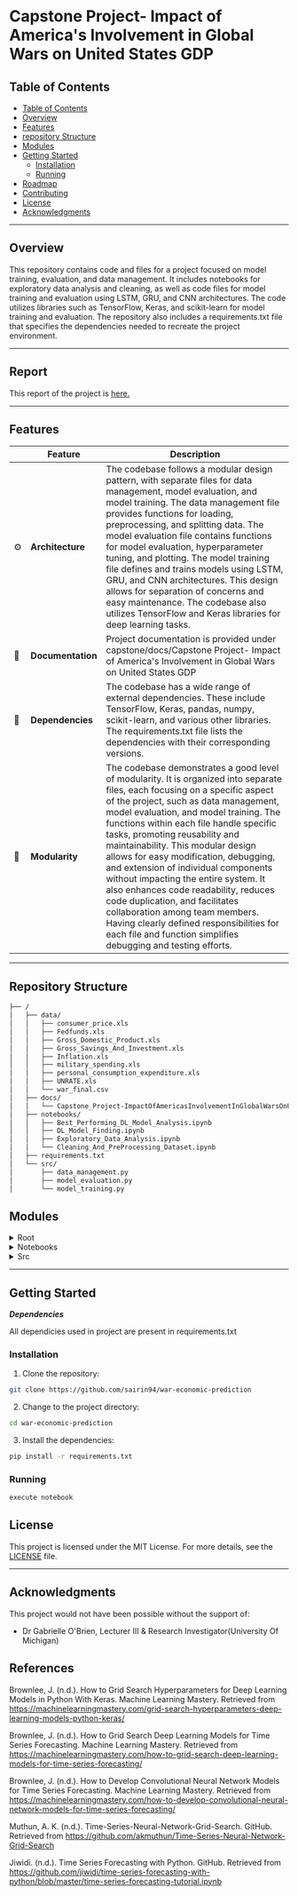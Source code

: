 # Capstone Project- Impact of America's Involvement in Global Wars on United States GDP

##  Table of Contents
- [ Table of Contents](#-table-of-contents)
- [ Overview](#-overview)
- [ Features](#-features)
- [ repository Structure](#-repository-structure)
- [ Modules](#modules)
- [ Getting Started](#-getting-started)
    - [ Installation](#-installation)
    - [ Running ](#-running-)
- [ Roadmap](#-roadmap)
- [ Contributing](#-contributing)
- [ License](#-license)
- [ Acknowledgments](#-acknowledgments)

---


##  Overview

This repository contains code and files for a project focused on model training, evaluation, and data management. It includes notebooks for exploratory data analysis and cleaning, as well as code files for model training and evaluation using LSTM, GRU, and CNN architectures. The code utilizes libraries such as TensorFlow, Keras, and scikit-learn for model training and evaluation. The repository also includes a requirements.txt file that specifies the dependencies needed to recreate the project environment.

---

##  Report

This report of the project is [here.](docs/Impact_of_Americas_Involvement_in_Global_Wars_on_United_States_GDP.pdf)

---

##  Features

|    | Feature           | Description                                                                                                                                                                                                                                                                                                                                                                                                                                                                                                                                                                                                                                                                                                                                                                                                                                                                                                                                                                                                                                                                                                                                                                                                                                                                                                                                                                                                                                                                                                                                                                                                                                                                                                                                                                                                                                                                                                                                                                                                           |
|----|-------------------|---------------------------------------------------------------------------------------------------------------------------------------------------------------------------------------------------------------------------------------------------------------------------------------------------------------------------------------------------------------------------------------------------------------------------------------------------------------------------------------------------------------------------------------------------------------------------------------------------------------------------------------------------------------------------------------------------------------------------------------------------------------------------------------------------------------------------------------------------------------------------------------------------------------------------------------------------------------------------------------------------------------------------------------------------------------------------------------------------------------------------------------------------------------------------------------------------------------------------------------------------------------------------------------------------------------------------------------------------------------------------------------------------------------------------------------------------------------------------------------------------------------------------------------------------------------------------------------------------------------------------------------------------------------------------------------------------------------------------------------------------------------------------------------------------------------------------------------------------------------------------------------------------------------------------------------------------------------------------------------------------------------------------------------------------------------------------------------------------------------------------------------------------------------------------------------------------------------------------------------------------------------------------------------------------------------------------------------------------------------------------------------------------------------------------------------------------------------------------------------------------------------------------------------------------------------------------------------------------------------------------------------------------------------------------------------------------------------------------------------------------------------------------------------------------------------------------------------------------------------------------------------------------------------------------------------------------------------------------------------------------------------------------------------------------------------------------------------------------------------------------------------------------------------------------------------------------------------------------------------------------------------------------------------------------------------------------------------------------------------------------------------------------------------------------------------------------------------------------------------------------------------------------------------------------------------------------------------------------------------------------------------------------------------------------------------------------------------------------------------------------------------------------------------|
| ⚙️ | **Architecture**  | The codebase follows a modular design pattern, with separate files for data management, model evaluation, and model training. The data management file provides functions for loading, preprocessing, and splitting data. The model evaluation file contains functions for model evaluation, hyperparameter tuning, and plotting. The model training file defines and trains models using LSTM, GRU, and CNN architectures. This design allows for separation of concerns and easy maintenance. The codebase also utilizes TensorFlow and Keras libraries for deep learning tasks.                                                                                                                                             |
| 📄 | **Documentation** | Project documentation is provided under capstone/docs/Capstone Project- Impact of America's Involvement in Global Wars on United States GDP                                                                                                                                         |
| 🔗 | **Dependencies**  | The codebase has a wide range of external dependencies. These include TensorFlow, Keras, pandas, numpy, scikit-learn, and various other libraries. The requirements.txt file lists the dependencies with their corresponding versions.                                                                                                                                                                                                                                                                                                                                                                                                                                                                                                                                                                                                                                                                             |
| 🧩 | **Modularity**    | The codebase demonstrates a good level of modularity. It is organized into separate files, each focusing on a specific aspect of the project, such as data management, model evaluation, and model training. The functions within each file handle specific tasks, promoting reusability and maintainability. This modular design allows for easy modification, debugging, and extension of individual components without impacting the entire system. It also enhances code readability, reduces code duplication, and facilitates collaboration among team members. Having clearly defined responsibilities for each file and function simplifies debugging and testing efforts.                                                                                                                                      |
                                                                                                                                                                                                                                                         

---


##  Repository Structure

```sh
├── /
│   ├── data/
│   │   ├── consumer_price.xls
│   │   ├── Fedfunds.xls
│   │   ├── Gross_Domestic_Product.xls
│   │   ├── Gross_Savings_And_Investment.xls
│   │   ├── Inflation.xls
│   │   ├── military_spending.xls
│   │   ├── personal_consumption_expenditure.xls
│   │   ├── UNRATE.xls
│   │   └── war_final.csv
│   ├── docs/
│   │   └── Capstone_Project-ImpactOfAmericasInvolvementInGlobalWarsOnUnitedStatesGDP.pdf
│   ├── notebooks/
│   │   ├── Best_Performing_DL_Model_Analysis.ipynb
│   │   ├── DL_Model_Finding.ipynb
│   │   ├── Exploratory_Data_Analysis.ipynb
│   │   └── Cleaning_And_PreProcessing_Dataset.ipynb
│   ├── requirements.txt
│   └── src/
│       ├── data_management.py
│       ├── model_evaluation.py
│       └── model_training.py

```

##  Modules

<details closed><summary>Root</summary>

| File                            | Summary                                                                                                                                                                                                                                                                                                                                                                   |
| ---                             | ---                                                                                                                                                                                                                                                                                                                                                                       |
| [requirements.txt]({file_path}) | This code snippet represents a directory tree structure and a file named requirements.txt. The directory tree contains various folders and files related to a project. The requirements.txt file is used to define the dependencies and their versions required for the project. It specifies the packages and their versions needed to recreate the project environment. |

</details>

<details closed><summary>Notebooks</summary>

| File                                                        | Summary                                                                                                                                                                                                                                                                                                                                                                                                                                                                            |
| ---                                                         | ---                                                                                                                                                                                                                                                                                                                                                                                                                                                                                |
| [Best_Performing_DL_Model_Analysis.ipynb]({notebooks/Best_Performing_DL_Model_Analysis.ipynb}) | The code in the notebook Best_Performing_Model_Analysis_modular.ipynb is primarily focused on evaluation of best performing.                                                                                                                                                                                                                                                                                                                                                                 |
| [Cleaning_And_PreProcessing_Dataset.ipynb]({notebooks/Cleaning_And_PreProcessing_Dataset.ipynb})                       | The code is a part of a directory tree structure for a project. It is specifically located in the notebooks directory under the file name cleaning_dataset.ipynb. The code file contains list of data sources regarding macroeconomic factors such as Consumer Price Index (CPI), Unemployment Rate (UNRATE), Personal Savings, Inflation Rate, Gross Domestic Product (GDP), Personal Consumption Expenditures (PCE), Gross Savings, Gross Saving as a Percentage of Gross National Income, Gross Domestic Investment, Net Saving as a Percentage of Gross National Income, military spending and Federal Funds Rate (FED FUNDS) pulled from Fred Economic Data, Bureau of Labor Statistics, and Bureau of Economic Analysis. The code appears to be documenting and providing references to different data sources for the project. |
| [DL_Model_Finding.ipynb]({notebooks/DL_Model_Finding.ipynb})              | This code, located in the Deep_Learning_modularized.ipynb notebook, imports necessary libraries for deep learning tasks. It specifically designed for model selection using hyperparamter tuning and performing analysis on target variable.                                                                                                                                                                                          |
| [Exploratory_Data_Analysis.ipynb]({notebooks/Exploratory_Data_Analysis})      | The code in the Exploratory_data_analysis_modular.ipynb notebook is used to import the necessary libraries for performing exploratory data analysis. This file contains exploratory data analysis about macroeconomic factors used in project.                                                                                                                                                                                                   |

</details>

<details closed><summary>Src</summary>

| File                               | Summary                                                                                                                                                                                                                                                                                                                                                                                                                                                                                                                                                                                                                                                                                                                                        |
| ---                                | ---                                                                                                                                                                                                                                                                                                                                                                                                                                                                                                                                                                                                                                                                                                                                            |
| [model_evaluation.py]({file_path}) | The code in the `model_evaluation.py` file performs model evaluation and prediction tasks for various types of models such as LSTM, CNN, and GRU. It includes functions for grid search of hyperparameters, scoring the model, predicting test data, and plotting the actual vs predicted values. Additionally, it provides functions for plotting the predicted values during war periods and comparing the predictions with and without the war variable. The code utilizes TensorFlow, Keras, and scikit-learn libraries for model training and evaluation.                                                                                                                                                                                 |
| [model_training.py]({file_path})   | The code in src/model_training.py defines functions for model training using LSTM, GRU, and CNN architectures. The define_model_lstm, define_model_gru, and define_model_cnn functions define and compile the respective models with the specified parameters. The train_model function trains the model using the given data and returns the trained model.                                                                                                                                                                                                                                                                                                                                                                                   |
| [data_management.py]({file_path})  | The code in the `src/data_management.py` file provides functions for loading and preprocessing data, as well as splitting the data into training and testing sets. The `load_data` function reads a CSV file and returns a DataFrame, removing a specified number of rows at the end. The `preprocess_data` function preprocesses the data by setting the index, converting object columns to numeric, applying standard scaling, and imputing missing values. The `train_data_split` function splits the preprocessed data into input features (X) and target variables (Y) for training and testing. It creates sliding windows of past and future data points and returns the training and testing sets, as well as their respective sizes. |

</details>

---

##  Getting Started

***Dependencies***

All dependicies used in project are present in requirements.txt

###  Installation

1. Clone the  repository:
```sh
git clone https://github.com/sairin94/war-economic-prediction
```

2. Change to the project directory:
```sh
cd war-economic-prediction
```

3. Install the dependencies:
```sh
pip install -r requirements.txt
```

###  Running 

```sh
execute notebook
```



## License

This project is licensed under the MIT License. For more details, see the [LICENSE](LICENSE) file.

---

##  Acknowledgments
This project would not have been possible without the support of:


- Dr Gabrielle O'Brien, 
Lecturer III & Research Investigator(University Of Michigan)


## References
Brownlee, J. (n.d.). How to Grid Search Hyperparameters for Deep Learning Models in Python With Keras. Machine Learning Mastery. Retrieved from https://machinelearningmastery.com/grid-search-hyperparameters-deep-learning-models-python-keras/
 
Brownlee, J. (n.d.). How to Grid Search Deep Learning Models for Time Series Forecasting. Machine Learning Mastery. Retrieved from https://machinelearningmastery.com/how-to-grid-search-deep-learning-models-for-time-series-forecasting/
 
Brownlee, J. (n.d.). How to Develop Convolutional Neural Network Models for Time Series Forecasting. Machine Learning Mastery. Retrieved from https://machinelearningmastery.com/how-to-develop-convolutional-neural-network-models-for-time-series-forecasting/
 
Muthun, A. K. (n.d.). Time-Series-Neural-Network-Grid-Search. GitHub. Retrieved from https://github.com/akmuthun/Time-Series-Neural-Network-Grid-Search
 
Jiwidi. (n.d.). Time Series Forecasting with Python. GitHub. Retrieved from https://github.com/jiwidi/time-series-forecasting-with-python/blob/master/time-series-forecasting-tutorial.ipynb



